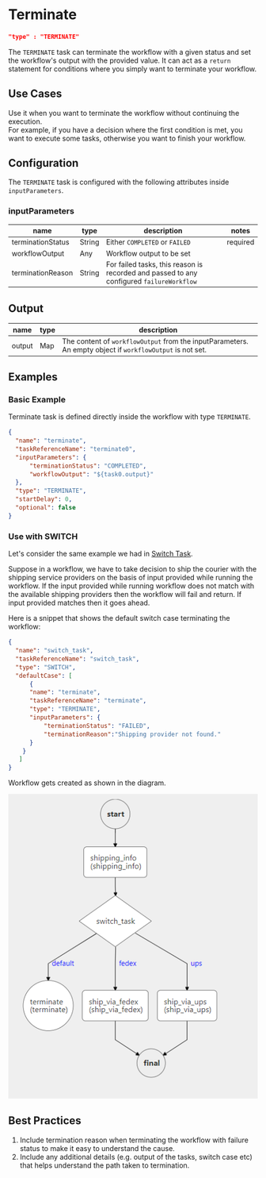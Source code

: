 # Terminate
```json
"type" : "TERMINATE"
```

The `TERMINATE` task can terminate the workflow with a given status and set the workflow's output with the provided value. 
It can act as a `return` statement for conditions where you simply want to terminate your workflow. 

## Use Cases
Use it when you want to terminate the workflow without continuing the execution.  
For example, if you have a decision where the first condition is met, you want to execute some tasks, 
otherwise you want to finish your workflow.

## Configuration
The `TERMINATE` task is configured with the following attributes inside `inputParameters`.

### inputParameters
| name              | type   | description                                                                              | notes    |
| ----------------- | ------ | ---------------------------------------------------------------------------------------- | -------- |
| terminationStatus | String | Either `COMPLETED` or `FAILED`                                                           | required |
| workflowOutput    | Any    | Workflow output to be set                                                                |          |
| terminationReason | String | For failed tasks, this reason is recorded and passed to any configured `failureWorkflow` |          |

## Output
| name   | type | description                                                                                               |
| ------ | ---- | --------------------------------------------------------------------------------------------------------- |
| output | Map  | The content of `workflowOutput` from the inputParameters. An empty object if `workflowOutput` is not set. |

## Examples
### Basic Example

Terminate task is defined directly inside the workflow with type
`TERMINATE`.

```json
{
  "name": "terminate",
  "taskReferenceName": "terminate0",
  "inputParameters": {
      "terminationStatus": "COMPLETED",
      "workflowOutput": "${task0.output}"
  },
  "type": "TERMINATE",
  "startDelay": 0,
  "optional": false
}
```

### Use with SWITCH
Let's consider the same example we had in [Switch Task](switch-task.md).

Suppose in a workflow, we have to take decision to ship the courier with the shipping
service providers on the basis of input provided while running the workflow.
If the input provided while running workflow does not match with the available
shipping providers then the workflow will fail and return. If input provided 
matches then it goes ahead.

Here is a snippet that shows the default switch case terminating the workflow:

```json
{
  "name": "switch_task",
  "taskReferenceName": "switch_task",
  "type": "SWITCH",
  "defaultCase": [
      {
      "name": "terminate",
      "taskReferenceName": "terminate",
      "type": "TERMINATE",
      "inputParameters": {
          "terminationStatus": "FAILED",
          "terminationReason":"Shipping provider not found."
      }      
    }
   ]
}
```

Workflow gets created as shown in the diagram.

![Conductor UI - Workflow Diagram](Terminate_Task.png)


## Best Practices
1. Include termination reason when terminating the workflow with failure status to make it easy to understand the cause.
2. Include any additional details (e.g. output of the tasks, switch case etc) that helps understand the path taken to termination.
